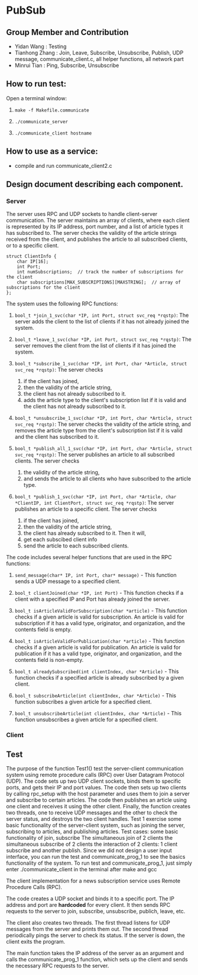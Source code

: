 # PubSub

## Group Member and Contribution
- Yidan Wang : Testing
- Tianhong Zhang : Join, Leave, Subscribe, Unsubscribe, Publish, UDP message, communicate_client.c, all helper functions, all network part
- Minrui Tian : Ping, Subscribe, Unsubscribe

## How to run test:

Open a terminal window:

1. ```make -f Makefile.communicate```

2. ```./communicate_server```

3. ```./communicate_client hostname```

## How to use as a service:
- compile and run communicate_client2.c

## Design document describing each component.

### Server

The server uses RPC and UDP sockets to handle client-server communication. The server maintains an array of clients, where each client is represented by its IP address, port number, and a list of article types it has subscribed to. The server checks the validity of the article strings received from the client, and publishes the article to all subscribed clients, or to a specific client.

```
struct ClientInfo {
    char IP[16];
    int Port;
    int numSubscriptions;  // track the number of subscriptions for the client
    char subscriptions[MAX_SUBSCRIPTIONS][MAXSTRING];  // array of subscriptions for the client
};
```

The system uses the following RPC functions:

1. `bool_t *join_1_svc(char *IP, int Port, struct svc_req *rqstp)`: The server adds the client to the list of clients if it has not already joined the system.

2. `bool_t *leave_1_svc(char *IP, int Port, struct svc_req *rqstp)`: The server removes the client from the list of clients if it has joined the system.

3. `bool_t *subscribe_1_svc(char *IP, int Port, char *Article, struct svc_req *rqstp)`: The server checks 
    1. if the client has joined, 
    2. then the validity of the article string, 
    3. the client has not already subscribed to it. 
    4. adds the article type to the client's subscription list if it is valid and the client has not already subscribed to it.

4. `bool_t *unsubscribe_1_svc(char *IP, int Port, char *Article, struct svc_req *rqstp)`: The server checks the validity of the article string, and removes the article type from the client's subscription list if it is valid and the client has subscribed to it.

5. `bool_t *publish_all_1_svc(char *IP, int Port, char *Article, struct svc_req *rqstp)`: The server publishes an article to all subscribed clients. The server checks 
    1. the validity of the article string, 
    2. and sends the article to all clients who have subscribed to the article type.

6. `bool_t *publish_1_svc(char *IP, int Port, char *Article, char *ClientIP, int ClientPort, struct svc_req *rqstp)`: The server publishes an article to a specific client. The server checks
    1. if the client has joined, 
    2. then the validity of the article string, 
    3. the client has already subscribed to it. 
    Then it will, 
    1. get each subscibed client info
    2. send the article to each subscribed clients. 

The code includes several helper functions that are used in the RPC functions:

1. `send_message(char* IP, int Port, char* message)` - This function sends a UDP message to a specified client.

2. `bool_t clientJoined(char *IP, int Port)` - This function checks if a client with a specified IP and Port has already joined the server.

3. `bool_t isArticleValidForSubscription(char *article)` - This function checks if a given article is valid for subscription. An article is valid for subscription if it has a valid type, originator, and organization, and the contents field is empty.

4. `bool_t isArticleValidForPublication(char *article)` - This function checks if a given article is valid for publication. An article is valid for publication if it has a valid type, originator, and organization, and the contents field is non-empty.

5. `bool_t alreadySubscribed(int clientIndex, char *Article)` - This function checks if a specified article is already subscribed by a given client.

6. `bool_t subscribeArticle(int clientIndex, char *Article)` - This function subscribes a given article for a specified client.

7. `bool_t unsubscribeArticle(int clientIndex, char *Article)` - This function unsubscribes a given article for a specified client.

### Client

## Test

The purpose of the function Test1() test the server-client communication system using remote procedure calls (RPC) over User Datagram Protocol (UDP).
The code sets up two UDP client sockets, binds them to specific ports, and gets their IP and port values. The code then sets up two clients by calling rpc_setup with the host parameter and uses them to join a server and subscribe to certain articles. The code then publishes an article using one client and receives it using the other client. Finally, the function creates two threads, one to receive UDP messages and the other to check the server status, and destroys the two client handles.
Test 1 exercise some basic functionality of the server-client system, such as joining the server, subscribing to articles, and publishing articles.
Test cases:
some basic functionality of join, subscribe
The simultaneous join of 2 clients
the simultaneous subscribe of 2 clients
the interaction of 2 clients: 1 client subscribe and another publish.
Since we did not design a user input interface, you can run the test and communicate_prog_1 to see the basics functionality of the system.
To run test and communicate_prog_1, just simply enter ./communicate_client in the terminal after make and gcc

The client implementation for a news subscription service uses Remote Procedure Calls (RPC).

The code creates a UDP socket and binds it to a specific port. The IP address and port are **hardcoded** for every client. It then sends RPC requests to the server to join, subscribe, unsubscribe, publich, leave, etc. 

The client also creates two threads. The first thread listens for UDP messages from the server and prints them out. The second thread periodically pings the server to check its status. If the server is down, the client exits the program.

The main function takes the IP address of the server as an argument and calls the communicate_prog_1 function, which sets up the client and sends the necessary RPC requests to the server.
